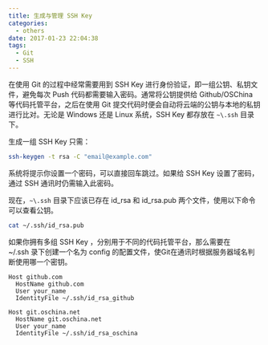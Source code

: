 ```yaml
---
title: 生成与管理 SSH Key
categories:
  - others
date: 2017-01-23 22:04:38
tags:
  - Git
  - SSH
---
```


在使用 Git 的过程中经常需要用到 SSH Key 进行身份验证，即一组公钥、私钥文件，避免每次 Push 代码都需要输入密码。通常将公钥提供给 Github/OSChina 等代码托管平台，之后在使用 Git 提交代码时便会自动将云端的公钥与本地的私钥进行比对。无论是 Windows 还是 Linux 系统，SSH Key 都存放在 `~\.ssh` 目录下。

<!-- more -->

生成一组 SSH Key 只需：

``` sh
ssh-keygen -t rsa -C "email@example.com"
```

系统将提示你设置一个密码，可以直接回车跳过。如果给 SSH Key 设置了密码，通过 SSH 通讯时仍需输入此密码。

现在，`~\.ssh` 目录下应该已存在 id_rsa 和 id_rsa.pub 两个文件，使用以下命令可以查看公钥。

``` sh
cat ~/.ssh/id_rsa.pub
```
如果你拥有多组 SSH Key ，分别用于不同的代码托管平台，那么需要在 ~/.ssh 录下创建一个名为 config 的配置文件，使Git在通讯时根据服务器域名判断使用哪一个密钥。

```
Host github.com
  HostName github.com
  User your_name
  IdentityFile ~/.ssh/id_rsa_github

Host git.oschina.net
  HostName git.oschina.net
  User your_name
  IdentityFile ~/.ssh/id_rsa_oschina
```